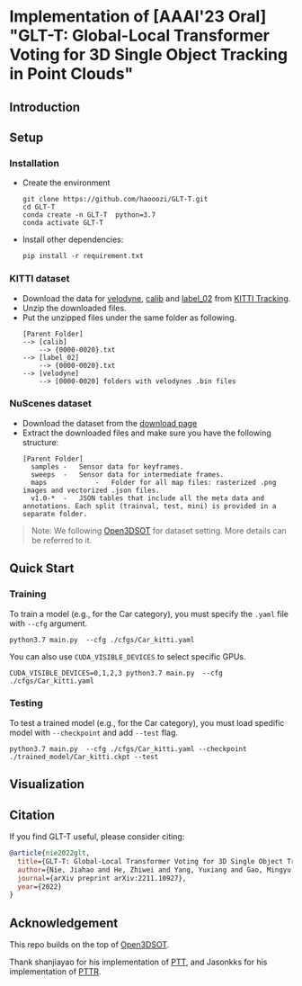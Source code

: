 # Implementation of [AAAI'23 Oral] "GLT-T: Global-Local Transformer Voting for 3D Single Object Tracking in Point Clouds"

## Introduction

## Setup
### Installation
+ Create the environment
  ```
  git clone https://github.com/haooozi/GLT-T.git
  cd GLT-T
  conda create -n GLT-T  python=3.7
  conda activate GLT-T
  ```
+ Install other dependencies:
  ```
  pip install -r requirement.txt
  ```
### KITTI dataset
+ Download the data for [velodyne](http://www.cvlibs.net/download.php?file=data_tracking_velodyne.zip), [calib](http://www.cvlibs.net/download.php?file=data_tracking_calib.zip) and [label_02](http://www.cvlibs.net/download.php?file=data_tracking_label_2.zip) from [KITTI Tracking](http://www.cvlibs.net/datasets/kitti/eval_tracking.php).
+ Unzip the downloaded files.
+ Put the unzipped files under the same folder as following.
  ```
  [Parent Folder]
  --> [calib]
      --> {0000-0020}.txt
  --> [label_02]
      --> {0000-0020}.txt
  --> [velodyne]
      --> [0000-0020] folders with velodynes .bin files
  ```

### NuScenes dataset
+ Download the dataset from the [download page](https://www.nuscenes.org/download)
+ Extract the downloaded files and make sure you have the following structure:
  ```
  [Parent Folder]
    samples	-	Sensor data for keyframes.
    sweeps	-	Sensor data for intermediate frames.
    maps	        -	Folder for all map files: rasterized .png images and vectorized .json files.
    v1.0-*	-	JSON tables that include all the meta data and annotations. Each split (trainval, test, mini) is provided in a separate folder.
  ```
>Note: We following [Open3DSOT](https://github.com/Ghostish/Open3DSOT) for dataset setting. More details can be referred to it.

## Quick Start
### Training
To train a model (e.g., for the Car category), you must specify the `.yaml` file with `--cfg` argument.
```
python3.7 main.py  --cfg ./cfgs/Car_kitti.yaml
```
You can also use `CUDA_VISIBLE_DEVICES` to select specific GPUs.
```
CUDA_VISIBLE_DEVICES=0,1,2,3 python3.7 main.py  --cfg ./cfgs/Car_kitti.yaml
```
### Testing
To test a trained model (e.g., for the Car category), you must load spedific model with `--checkpoint` and add `--test` flag.
```
python3.7 main.py  --cfg ./cfgs/Car_kitti.yaml --checkpoint ./trained_model/Car_kitti.ckpt --test
```

## Visualization

## Citation
If you find GLT-T useful, please consider citing: 

```bibtex
@article{nie2022glt,
  title={GLT-T: Global-Local Transformer Voting for 3D Single Object Tracking in Point Clouds},
  author={Nie, Jiahao and He, Zhiwei and Yang, Yuxiang and Gao, Mingyu and Zhang, Jing},
  journal={arXiv preprint arXiv:2211.10927},
  year={2022}
}
```

## Acknowledgement
This repo builds on the top of [Open3DSOT](https://github.com/Ghostish/Open3DSOT).

Thank shanjiayao for his implementation of [PTT](https://github.com/shanjiayao/PTT), and Jasonkks for his implementation of [PTTR](https://github.com/Jasonkks/PTTR).
